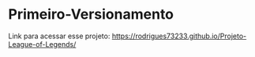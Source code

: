 # Primeiro-Versionamento

Link para acessar esse projeto:
https://rodrigues73233.github.io/Projeto-League-of-Legends/
